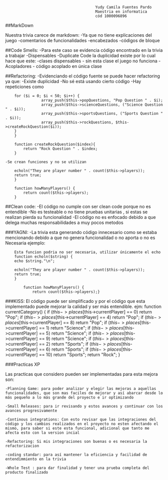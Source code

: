 											Yudy Camila Fuentes Pardo
											Maestria en informatica
											cód 1000096896


##MarkDown

Nuestra trivia carece de markdown:
	-Ya que no tiene explicaciones del juego
	-comentarios de funcionalidades
	-encabezados
	-códigos de bloque

##Code Smells:
	-Para este caso se evidencia código encontrado en la trivia a trabajar
	-Dispensables
	-Duplicate Code la duplicidad existe por lo cual hace que este:
	-clases dispensables - sin esta clase el juego no funciona
	-Acopladores - código acoplado en única clase

##Refactoring:
	-Evidenciando el código fuente se puede hacer refactoring ya que:
	-Existe duplicidad
	-No sé está usando cierto código
	-Hay repeticiones como

		for ($i = 0; $i < 50; $i++) {
					array_push($this->popQuestions, "Pop Question " . $i);
					array_push($this->scienceQuestions, ("Science Question " . $i));
					array_push($this->sportsQuestions, ("Sports Question " . $i));
					array_push($this->rockQuestions, $this->createRockQuestion($i));
		}
		}

		function createRockQuestion($index){
			return "Rock Question " . $index;
		}		
			
	-Se crean funciones y no se utilizan

		echoln("They are player number " . count($this->players));
		return true;
		}

		function howManyPlayers() {
			return count($this->players);
		}
##Clean code:
	-El código no cumple con ser clean code porque no es entendible
	-No es testeable o no tiene pruebas unitarias , si estas se realizan pierda su funcionalidad
	-El código no es enfocado debido a que delega muchas responsabilidades a muy pocos metodos

###YAGNI:
	-La trivia esta generando código innecesario como se estaba mencionando debido a que no genera funcionalidad o no aporta o no es Necesaria ejemplo:

		Esta funcion podria no ser necesaria, utilizar únicamente el echo
		function echoln($string) {
  		echo $string."\n";
			
		echoln("They are player number " . count($this->players));
		return true;
		}

			function howManyPlayers() {
				return count($this->players);}

###KISS:
	El código puede ser simplificado y por el código que esta implementado puede mejorar la calidad y ser más entendible.
	ejm:
		function currentCategory() {
		if ($this->places[$this->currentPlayer] == 0) return "Pop";
		if ($this->places[$this->currentPlayer] == 4) return "Pop";
		if ($this->places[$this->currentPlayer] == 8) return "Pop";
		if ($this->places[$this->currentPlayer] == 1) return "Science";
		if ($this->places[$this->currentPlayer] == 5) return "Science";
		if ($this->places[$this->currentPlayer] == 9) return "Science";
		if ($this->places[$this->currentPlayer] == 2) return "Sports";
		if ($this->places[$this->currentPlayer] == 6) return "Sports";
		if ($this->places[$this->currentPlayer] == 10) return "Sports";
		return "Rock";
		}
		

###Practicas XP

Las practicas que considero pueden ser implementadas para esta mejora son: 

	-Planning Game: para poder analizar y elegir las mejoras a aquellas funcionalidades, que son mas faciles de mejorar y así abarcar desde lo más pequeño a lo más grande del proyecto e ir optimizando

	-Small Releases: para ir revisando y estos avances y continuar con los avances progresivamente 

	-Continous integrations: Con esto revisar que las integraciones del código y los cambios realizados en el proyecto no esten afectando el mismo, para saber si este esta funcional, adicional que tanto me afecta esto con la version incial 

	-Refactoring: Si mis integraciones son buenas o es necesaria la refactorizacion 

	-coding standar: para así mantener la eficiencia y facilidad de entendimmiento en la trivia

	-Whole Test : para dar finalidad y tener una prueba completa del producto finalizado

